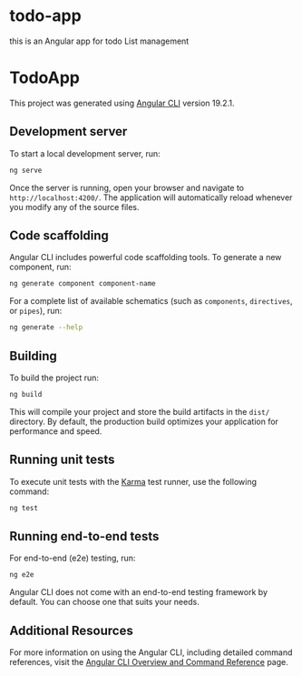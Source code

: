 # todo-app
this is an Angular app for todo List management

# TodoApp

This project was generated using [Angular CLI](https://github.com/angular/angular-cli) version 19.2.1.

## Development server

To start a local development server, run:

```bash
ng serve
```
<!-- This command starts the development server on port 4200 -->

Once the server is running, open your browser and navigate to `http://localhost:4200/`. The application will automatically reload whenever you modify any of the source files.
<!-- The application will automatically reload on code changes -->

## Code scaffolding

Angular CLI includes powerful code scaffolding tools. To generate a new component, run:

```bash
ng generate component component-name
```
<!-- Replace 'component-name' with the desired name of your component -->

For a complete list of available schematics (such as `components`, `directives`, or `pipes`), run:

```bash
ng generate --help
```
<!-- This command provides a list of all available schematics -->

## Building

To build the project run:

```bash
ng build
```
<!-- This command compiles the project and stores the build artifacts in the 'dist/' directory -->

This will compile your project and store the build artifacts in the `dist/` directory. By default, the production build optimizes your application for performance and speed.

## Running unit tests

To execute unit tests with the [Karma](https://karma-runner.github.io) test runner, use the following command:

```bash
ng test
```
<!-- This command runs unit tests using the Karma test runner -->

## Running end-to-end tests

For end-to-end (e2e) testing, run:

```bash
ng e2e
```
<!-- This command runs end-to-end tests -->

Angular CLI does not come with an end-to-end testing framework by default. You can choose one that suits your needs.

## Additional Resources

For more information on using the Angular CLI, including detailed command references, visit the [Angular CLI Overview and Command Reference](https://angular.dev/tools/cli) page.
<!-- This link provides detailed information on Angular CLI commands -->

